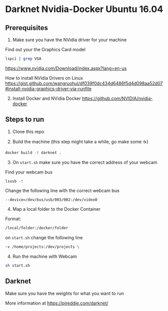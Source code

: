 # Darknet Nvidia-Docker Ubuntu 16.04

## Prerequisites

1) Make sure you have the NVidia driver for your machine 

Find out your the Graphics Card model 
```bash
lspci | grep VGA
```

https://www.nvidia.com/Download/index.aspx?lang=en-us

How to install NVidia Drivers on Linux
https://gist.github.com/wangruohui/df039f0dc434d6486f5d4d098aa52d07#install-nvidia-graphics-driver-via-runfile

2) Install Docker and NVidia Docker https://github.com/NVIDIA/nvidia-docker

## Steps to run

1) Clone this repo

2) Build the machine (this step might take a while, go make some ☕️)
```bash
docker build -t darknet .
````

3) On `start.sh` make sure you have the correct address of your webcam 

Find your webcam bus
```bash
lsusb -t
```

Change the following line with the correct webcam bus

```
--device=/dev/bus/usb/003/002:/dev/video0
```

4) Map a local folder to the Docker Container 

Format:
```bash
/local/folder:/docker/folder
```

on `start.sh` change the following line
```bash
-v /home/projects:/dev/projects \
```

4) Run the machine with Webcam
```bash
sh start.sh
```

## Darknet

Make sure you have the weights for what you want to run

More information at https://pjreddie.com/darknet/